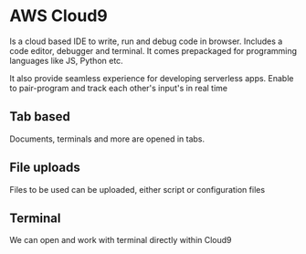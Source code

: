 # AWS Cloud9

Is a cloud based IDE to write, run and debug code in browser. Includes a code editor, debugger and terminal. It comes prepackaged for programming languages like JS, Python etc.

It also provide seamless experience for developing serverless apps.  Enable to pair-program and track each other's input's in real time

## Tab based

Documents, terminals and more are opened in tabs. 

## File uploads

Files to be used can be uploaded, either script or configuration files

## Terminal

We can open and work with terminal directly within Cloud9
